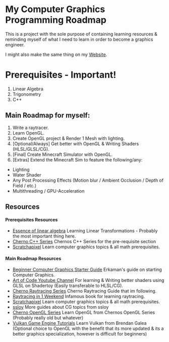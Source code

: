 # My Computer Graphics Programming Roadmap
This is a project with the sole purpose of containing learning resources & reminding myself of what I need to learn in order to become a graphics engineer. 

I might also make the same thing on my [Website](https://j-2k.github.io).

#  Prerequisites - Important!
1. Linear Algebra
2. Trigonometry
3. C++

## Main Roadmap for myself:
1. Write a raytracer.
2. Learn OpenGL.
3. Create OpenGL project & Render 1 Mesh with lighting.
4. [Optional/Always] Get better with OpenGL & Writing Shaders (HLSL/GLSL/CG).
5. [Final] Create Minecraft Simulator with OpenGL.
6. [Extras] Extend the Minecraft Sim to feature the following/any:
+ Lighting
+ Water Shader
+ Any Post Processing Effects (Motion blur / Ambient Occlusion / Depth of Field / etc.)
+ Multithreading / GPU-Acceleration

## Resources

#### Prerequisites Resources
- [Essence of linear algebra](https://www.youtube.com/playlist?list=PLZHQObOWTQDPD3MizzM2xVFitgF8hE_ab) Learning Linear Transformations - Probably the most important thing here.
- [Cherno C++ Series](https://www.youtube.com/playlist?list=PLlrATfBNZ98dudnM48yfGUldqGD0S4FFb) Chernos C++ Series for the pre-requisite section
- [Scratchapixel](https://scratchapixel.com) Learn computer graphics topics & all math prerequisites.

#### Main Roadmap Resources
- [Beginner Computer Graphics Starter Guide](https://erkaman.github.io/posts/beginner_computer_graphics.html) Erkaman's guide on starting Computer Graphics.
- [Art of Code Youtube Channel](https://www.youtube.com/@TheArtofCodeIsCool) For learning & Writing better shaders using GLSL on Shadertoy (Easily transferable to HLSL/CG).
- [Cherno Raytracing Series](https://www.youtube.com/playlist?list=PLlrATfBNZ98edc5GshdBtREv5asFW3yXl) Cherno Raytracing Guide that im following.
- [Raytracing in 1 Weekend](https://raytracing.github.io) Infamous book for learning raytracing.
- [Scratchapixel](https://scratchapixel.com) Learn computer graphics topics & all math prerequisites.
- [ssloy](https://github.com/ssloy) More guides about CG topics from ssloy
- [Cherno OpenGL Series](https://www.youtube.com/playlist?list=PLlrATfBNZ98foTJPJ_Ev03o2oq3-GGOS2) Learn OpenGL from Chernos OpenGL Series (Probably really old but whatever)
- [Vulkan Game Engine Tutorials](https://www.youtube.com/playlist?list=PL8327DO66nu9qYVKLDmdLW_84-yE4auCR) Learn Vulkan from Brendan Galea (Optional choice to OpenGL with the benefit that its more updated & its a better graphics specialization, however is difficult for beginners)
